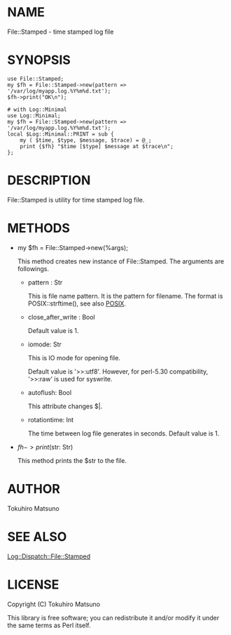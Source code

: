# NAME

File::Stamped - time stamped log file

# SYNOPSIS

    use File::Stamped;
    my $fh = File::Stamped->new(pattern => '/var/log/myapp.log.%Y%m%d.txt');
    $fh->print("OK\n");

    # with Log::Minimal
    use Log::Minimal;
    my $fh = File::Stamped->new(pattern => '/var/log/myapp.log.%Y%m%d.txt');
    local $Log::Minimal::PRINT = sub {
        my ( $time, $type, $message, $trace) = @_;
        print {$fh} "$time [$type] $message at $trace\n";
    };

# DESCRIPTION

File::Stamped is utility for time stamped log file.

# METHODS

- my $fh = File::Stamped->new(%args);

    This method creates new instance of File::Stamped. The arguments are followings.



    - pattern : Str

        This is file name pattern. It is the pattern for filename. The format is POSIX::strftime(), see also [POSIX](http://search.cpan.org/perldoc?POSIX).

    - close\_after\_write : Bool

        Default value is 1.

    - iomode: Str

        This is IO mode for opening file.

        Default value is '>>:utf8'.  However, for perl-5.30 compatibility,
        '>>:raw' is used for syswrite.

    - autoflush: Bool

        This attribute changes $|.

    - rotationtime: Int

        The time between log file generates in seconds. Default value is 1.

- $fh->print($str: Str)

    This method prints the $str to the file.

# AUTHOR

Tokuhiro Matsuno <tokuhirom AAJKLFJEF GMAIL COM>

# SEE ALSO

[Log::Dispatch::File::Stamped](http://search.cpan.org/perldoc?Log::Dispatch::File::Stamped)

# LICENSE

Copyright (C) Tokuhiro Matsuno

This library is free software; you can redistribute it and/or modify
it under the same terms as Perl itself.
